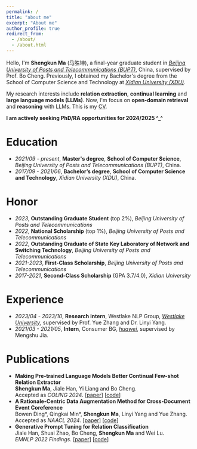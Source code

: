 ```yaml
---
permalink: /
title: "about me"
excerpt: "About me"
author_profile: true
redirect_from: 
  - /about/
  - /about.html
---
```


Hello, I'm **Shengkun Ma** (马胜坤), a final-year graduate student in *[Beijing University of Posts and Telecommunications (BUPT)](https://www.bupt.edu.cn/)*, China, supervised by Prof. Bo Cheng.
Previously, I obtained my Bachelor's degree from the School of Computer Science and Technology at *[Xidian University (XDU)](https://www.xidian.edu.cn/)*.

My research interests include **relation extraction**, **continual learning** and **large language models (LLMs)**.
Now, I'm focus on **open-domain retrieval** and **reasoning** with LLMs.
This is my [CV](https://mashengkun.github.io/files/ShengkunMa_CV.pdf).

**I am actively seeking PhD/RA opportunities for 2024/2025 ^_^**



Education
======
- *2021/09 - present*, **Master's degree**, **School of Computer Science**, *Beijing University of Posts and Telecommunications (BUPT)*, China.
- *2017/09 - 2021/06*, **Bachelor’s degree**, **School of Computer Science and Technology**, *Xidian University (XDU)*, China.

Honor
======
- *2023*, **Outstanding Graduate Student** (top 2%), *Beijing University of Posts and Telecommunications*
- *2022*, **National Scholarship** (top 1%), *Beijing University of Posts and Telecommunications*
- *2022*, **Outstanding Graduate of State Key Laboratory of Network and Switching Technology**, *Beijing University of Posts and Telecommunications*
- *2021-2023*, **First-Class Scholarship**, *Beijing University of Posts and Telecommunications*
- *2017-2021*, **Second-Class Scholarship** (GPA 3.7/4.0), *Xidian University*

Experience
======
- *2023/04 - 2023/10*, **Research intern**, Westlake NLP Group, *[Westlake University](https://en.westlake.edu.cn/)*, supervised by Prof. Yue Zhang and Dr. Linyi Yang.
- *2021/03 - 2021/05*, **Intern**, Consumer BG, *[huawei](http://www.huawei.com.cn/)*, supervised by Mengshu Jia.

Publications
======
- **Making Pre-trained Language Models Better Continual Few-shot Relation Extractor**
<br />**Shengkun Ma**, Jiale Han, Yi Liang and Bo Cheng.
<br />Accepted as *COLING 2024*.  \[[paper](https://arxiv.org/abs/2402.15713)\] \[[code](https://github.com/mashengkun/CPL)\]
- **A Rationale-Centric Data Augmentation Method for Cross-Document Event Coreference**
<br />Bowen Ding\*, Qingkai Min\*, **Shengkun Ma**, Linyi Yang and Yue Zhang.
<br />Accepted as *NAACL 2024*. \[[paper](https://arxiv.org/abs/2404.01921)\] \[[code](https://github.com/Danield21/Rationale4CDECR)\]  
- **Generative Prompt Tuning for Relation Classification** 
<br />Jiale Han, Shuai Zhao, Bo Cheng, **Shengkun Ma** and Wei Lu.
<br />*EMNLP 2022 Findings*.   \[[paper](https://arxiv.org/abs/2210.12435)\]  \[[code](https://github.com/hanjiale/GenPT)\]  

<!--
<script type="text/javascript" id="clustrmaps" src="//clustrmaps.com/map_v2.js?d=bALa26JNgLmkaivAZEk7F5Qk4kVH83z0WAlhEsUq4yM&cl=ffffff&w=a"></script>
-->